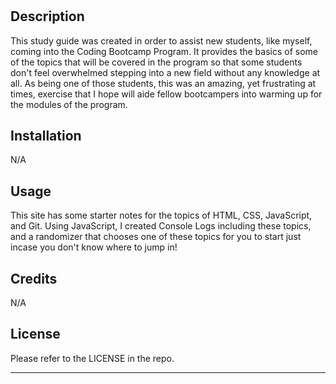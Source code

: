 # <Prework-Study-Guide-Webpage>

## Description

This study guide was created in order to assist new students, like myself, coming into the Coding Bootcamp Program. It provides the basics of some of the topics that will be covered in the program so that some students don't feel overwhelmed stepping into a new field without any knowledge at all. As being one of those students, this was an amazing, yet frustrating at times, exercise that I hope will aide fellow bootcampers into warming up for the modules of the program. 

## Installation

N/A

## Usage

This site has some starter notes for the topics of HTML, CSS, JavaScript, and Git. Using JavaScript, I created Console Logs including these topics, and a randomizer that chooses one of these topics for you to start just incase you don't know where to jump in!

## Credits

N/A

## License

Please refer to the LICENSE in the repo.

---
